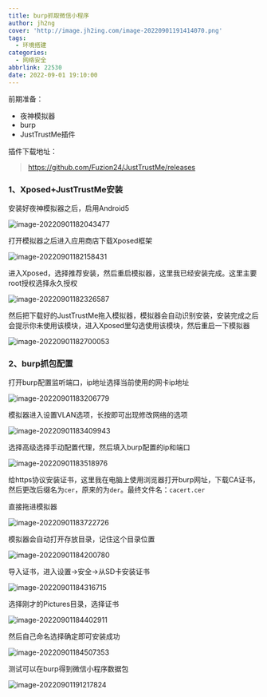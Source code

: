```yaml
---
title: burp抓取微信小程序
author: jh2ng
cover: 'http://image.jh2ing.com/image-20220901191414070.png'
tags:
  - 环境搭建
categories:
  - 网络安全
abbrlink: 22530
date: 2022-09-01 19:10:00
---
```




前期准备：

- 夜神模拟器
- burp
- JustTrustMe插件

插件下载地址：

> https://github.com/Fuzion24/JustTrustMe/releases

### 1、Xposed+JustTrustMe安装

安装好夜神模拟器之后，启用Android5

![image-20220901182043477](http://image.jh2ing.com/image-20220901182043477.png)

打开模拟器之后进入应用商店下载Xposed框架

![image-20220901182158431](http://image.jh2ing.com/image-20220901182158431.png)

进入Xposed，选择推荐安装，然后重启模拟器，这里我已经安装完成。这里主要root授权选择永久授权

![image-20220901182326587](http://image.jh2ing.com/image-20220901182326587.png)

然后把下载好的JustTrustMe拖入模拟器，模拟器会自动识别安装，安装完成之后会提示你未使用该模块，进入Xposed里勾选使用该模块，然后重启一下模拟器

![image-20220901182700053](http://image.jh2ing.com/image-20220901182700053.png)

### 2、burp抓包配置

打开burp配置监听端口，ip地址选择当前使用的网卡ip地址

![image-20220901183206779](http://image.jh2ing.com/image-20220901183206779.png)

模拟器进入设置VLAN选项，长按即可出现修改网络的选项

![image-20220901183409943](http://image.jh2ing.com/image-20220901183409943.png)

选择高级选择手动配置代理，然后填入burp配置的ip和端口

![image-20220901183518976](http://image.jh2ing.com/image-20220901183518976.png)

给https协议安装证书，这里我在电脑上使用浏览器打开burp网址，下载CA证书，然后更改后缀名为`cer`，原来的为`der`。最终文件名：`cacert.cer`

直接拖进模拟器

![image-20220901183722726](http://image.jh2ing.com/image-20220901183722726.png)

模拟器会自动打开存放目录，记住这个目录位置

![image-20220901184200780](http://image.jh2ing.com/image-20220901184200780.png)

导入证书，进入设置->安全->从SD卡安装证书

![image-20220901184316715](http://image.jh2ing.com/image-20220901184316715.png)

选择刚才的Pictures目录，选择证书

![image-20220901184402911](http://image.jh2ing.com/image-20220901184402911.png)

然后自己命名选择确定即可安装成功

![image-20220901184507353](http://image.jh2ing.com/image-20220901184507353.png)

测试可以在burp得到微信小程序数据包

![image-20220901191217824](http://image.jh2ing.com/image-20220901191217824.png)
